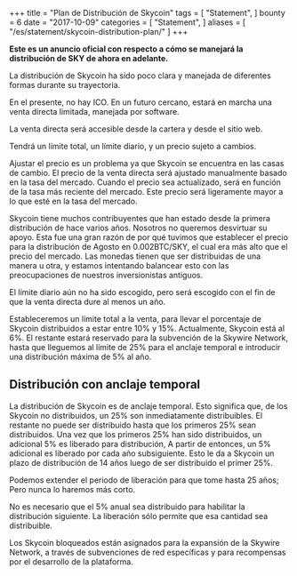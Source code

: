 +++
title = "Plan de Distribución de Skycoin"
tags = [
    "Statement",
]
bounty = 6
date = "2017-10-09"
categories = [
    "Statement",
]
aliases = [
	"/es/statement/skycoin-distribution-plan/"
]
+++

**Este es un anuncio oficial con respecto a cómo se manejará la distribución de SKY
de ahora en adelante.**

La distribución de Skycoin ha sido poco clara y manejada de diferentes
formas durante su trayectoria.

En el presente, no hay ICO. En un futuro cercano, estará en
marcha una venta directa limitada, manejada por software.

La venta directa será accesible desde la cartera y desde el sitio web.

Tendrá un límite total, un límite diario, y un precio sujeto a cambios.

Ajustar el precio es un problema ya que Skycoin se encuentra en las casas de cambio.
El precio de la venta directa será ajustado manualmente basado en la tasa del mercado.
Cuando el precio sea actualizado, será en función de la tasa más reciente del mercado.
Este precio será ligeramente mayor a lo que esté en la tasa del mercado.

Skycoin tiene muchos contribuyentes que han estado desde la primera distribución de hace varios años.
Nosotros no queremos desvirtuar su apoyo. Esta fue una gran razón de por qué tuvimos
que establecer el precio para la distribución de Agosto en 0.002BTC/SKY, el cual era más alto que
el precio del mercado. Las monedas tienen que ser distribuidas de una manera u otra, y estamos
intentando balancear esto con las preocupaciones de nuestros inversionistas antiguos.

El límite diario aún no ha sido escogido, pero será escogido con el fin de que la
venta directa dure al menos un año.

Estableceremos un límite total a la venta, para llevar el porcentaje
de Skycoin distribuidos a estar entre 10% y 15%. Actualmente, Skycoin está al 6%.
El restante estará reservado para la subvención de la Skywire Network, hasta que
lleguemos al límite de 25% para el anclaje temporal e introducir una distribución máxima
de 5% al año.

## Distribución con anclaje temporal

La distribución de Skycoin es de anclaje temporal. Esto significa que, de los Skycoin no
distribuidos, un 25% son inmediatamente distribuibles. El restante no puede ser distribuido
hasta que los primeros 25% sean distribuidos. Una vez que los primeros 25% han sido
distribuidos, un adicional 5% es liberado para distribución, A partir de
entonces, un 5% adicional es liberado por cada año subsiguiente. Esto le da a Skycoin
un plazo de distribución de 14 años luego de ser distribuido el primer 25%.

Podemos extender el periodo de liberación para que tome hasta
25 años; Pero nunca lo haremos más corto.

No es necesario que el 5% anual sea distribuido para habilitar la
distribución siguiente. La liberación sólo permite que esa cantidad sea distribuible.

Los Skycoin bloqueados están asignados para la expansión de la Skywire Network, a través de
subvenciones de red específicas y para recompensas por el desarrollo de la plataforma.
